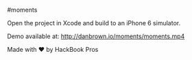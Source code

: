 #moments

Open the project in Xcode and build to an iPhone 6 simulator. 


Demo available at: http://danbrown.io/moments/moments.mp4

Made with ♥ by HackBook Pros
